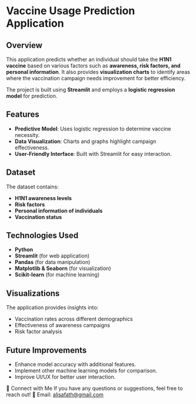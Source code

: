 # Vaccine Usage Prediction Application

## Overview
This application predicts whether an individual should take the **H1N1 vaccine** based on various factors such as **awareness, risk factors, and personal information**. It also provides **visualization charts** to identify areas where the vaccination campaign needs improvement for better efficiency.

The project is built using **Streamlit** and employs a **logistic regression model** for prediction.

## Features
- **Predictive Model**: Uses logistic regression to determine vaccine necessity.
- **Data Visualization**: Charts and graphs highlight campaign effectiveness.
- **User-Friendly Interface**: Built with Streamlit for easy interaction.

## Dataset
The dataset contains:
- **H1N1 awareness levels**
- **Risk factors**
- **Personal information of individuals**
- **Vaccination status**

## Technologies Used
- **Python**
- **Streamlit** (for web application)
- **Pandas** (for data manipulation)
- **Matplotlib & Seaborn** (for visualization)
- **Scikit-learn** (for machine learning)

## Visualizations
The application provides insights into:
- Vaccination rates across different demographics
- Effectiveness of awareness campaigns
- Risk factor analysis
## Future Improvements
- Enhance model accuracy with additional features.
- Implement other machine learning models for comparison.
- Improve UI/UX for better user interaction.

🚀 Connect with Me
If you have any questions or suggestions, feel free to reach out!
📧 Email: alisafath@gmail.com
